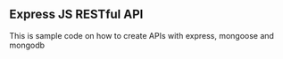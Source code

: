 <h2>Express JS RESTful API</h2>
<p>This is sample code on how to create APIs with express, mongoose and mongodb</p>